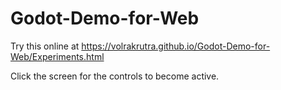 # Godot-Demo-for-Web
 

Try this online at https://volrakrutra.github.io/Godot-Demo-for-Web/Experiments.html

Click the screen for the controls to become active.
